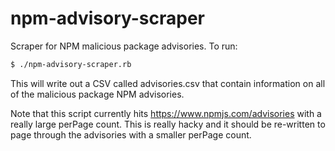 # npm-advisory-scraper

Scraper for NPM malicious package advisories. To run:

```sh
$ ./npm-advisory-scraper.rb
```

This will write out a CSV called advisories.csv that contain information on all of the malicious package NPM advisories.

Note that this script currently hits https://www.npmjs.com/advisories with a really large perPage count. This is really hacky and it should be re-written to page through the advisories with a smaller perPage count.
